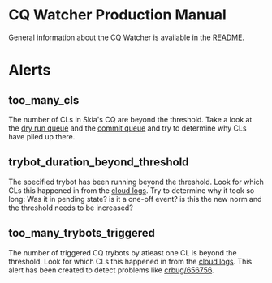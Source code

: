 CQ Watcher Production Manual
============================

General information about the CQ Watcher is available in the
[README](./README.md).


Alerts
======

too_many_cls
------------

The number of CLs in Skia's CQ are beyond the threshold. Take a look at the
[dry run queue](https://skia-review.googlesource.com/q/label:Commit-Queue%253D1+status:open)
and the [commit queue](https://skia-review.googlesource.com/q/label:Commit-Queue%253D2+status:open)
and try to determine why CLs have piled up there.

trybot_duration_beyond_threshold
--------------------------------

The specified trybot has been running beyond the threshold. Look for which CLs
this happened in from the [cloud logs](https://pantheon.corp.google.com/logs/viewer?project=skia-public&advancedFilter=logName%3D%22projects%2Fskia-public%2Flogs%2Fcq-watcher%22%20AND%20textPayload:%20%22CQTrybotDurationError%22).
Try to determine why it took so long: Was it in pending state? is it a one-off
event? is this the new norm and the threshold needs to be increased?

too_many_trybots_triggered
--------------------------

The number of triggered CQ trybots by atleast one CL is beyond the threshold.
Look for which CLs this happened in from the [cloud logs](https://pantheon.corp.google.com/logs/viewer?project=skia-public&advancedFilter=logName%3D%22projects%2Fskia-public%2Flogs%2Fcq-watcher%22%20AND%20textPayload:%20%22CQCLsCountError%22).
This alert has been created to detect problems like
[crbug/656756](https://bugs.chromium.org/p/chromium/issues/detail?id=656756).

